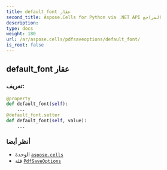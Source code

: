 ```yaml
---
title: default_font عقار
second_title: Aspose.Cells for Python via .NET API المراجع
description:
type: docs
weight: 180
url: /ar/aspose.cells/pdfsaveoptions/default_font/
is_root: false
---
```

##  default_font عقار
###  تعريف:
```python
@property
def default_font(self):
    ...
@default_font.setter
def default_font(self, value):
    ...
```

###  أنظر أيضا
* الوحدة [`aspose.cells`](../../)
* فئة [`PdfSaveOptions`](/cells/python-net/ar/aspose.cells/pdfsaveoptions)
